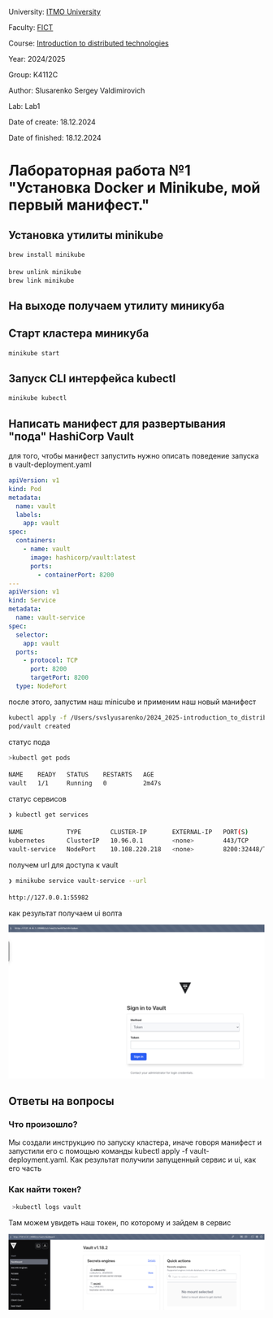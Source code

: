 University: [ITMO University](https://itmo.ru/ru/)

Faculty: [FICT](https://fict.itmo.ru)

Course: [Introduction to distributed technologies](https://github.com/itmo-ict-faculty/introduction-to-distributed-technologies)

Year: 2024/2025

Group: K4112C

Author: Slusarenko Sergey Valdimirovich

Lab: Lab1

Date of create: 18.12.2024

Date of finished: 18.12.2024

# Лабораторная работа №1 "Установка Docker и Minikube, мой первый манифест."


## Установка утилиты minikube

```bash
brew install minikube

brew unlink minikube
brew link minikube
```

## На выходе получаем утилиту миникуба

## Старт кластера миникуба

```bash
minikube start
```

## Запуск CLI интерфейса kubectl

```bash
minikube kubectl
```

## Написать манифест для развертывания "пода" HashiCorp Vault

для того, чтобы манифест запустить нужно описать поведение запуска в vault-deployment.yaml

```yaml
apiVersion: v1
kind: Pod
metadata:
  name: vault
  labels:
    app: vault
spec:
  containers:
    - name: vault
      image: hashicorp/vault:latest
      ports:
        - containerPort: 8200
---
apiVersion: v1
kind: Service
metadata:
  name: vault-service
spec:
  selector:
    app: vault
  ports:
    - protocol: TCP
      port: 8200
      targetPort: 8200
  type: NodePort
```

после этого, запустим наш minicube и применим наш новый манифест

```bash
kubectl apply -f /Users/svslyusarenko/2024_2025-introduction_to_distributed_technologies-k4112c-slusarenko_s_v/lab1/vault-deployment.yaml
pod/vault created
```

статус пода

```bash
>kubectl get pods

NAME    READY   STATUS    RESTARTS   AGE
vault   1/1     Running   0          2m47s
```

статус сервисов

```bash
❯ kubectl get services

NAME            TYPE        CLUSTER-IP       EXTERNAL-IP   PORT(S)          AGE
kubernetes      ClusterIP   10.96.0.1        <none>        443/TCP          13m
vault-service   NodePort    10.108.220.218   <none>        8200:32448/TCP   4m30s
```

получем url для доступа к vault 

```bash
❯ minikube service vault-service --url

http://127.0.0.1:55982
```

как результат получаем ui волта

![alt text](vault.png)

## Ответы на вопросы

### Что произошло?

Мы создали инструкцию по запуску кластера, иначе говоря манифест и запустили его с помощью команды kubectl apply -f vault-deployment.yaml. Как результат получили запущенный сервис и ui, как его часть

### Как найти токен?

```bash
 >kubectl logs vault
```

Там можем увидеть наш токен, по которому и зайдем в сервис

![alt text](vault-lk.png)